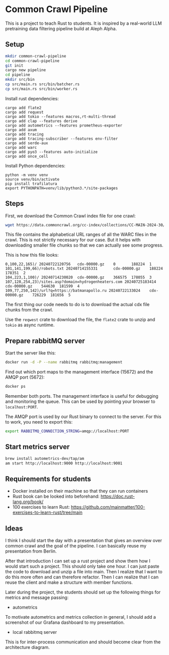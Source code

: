 # Common Crawl Pipeline

This is a project to teach Rust to students.
It is inspired by a real-world LLM pretraining data filtering pipeline build at Aleph Alpha.

## Setup

```bash
mkdir common-crawl-pipeline
cd common-crawl-pipeline
git init
cargo new pipeline
cd pipeline
mkdir src/bin
cp src/main.rs src/bin/batcher.rs
cp src/main.rs src/bin/worker.rs
```

Install rust dependencies:
```
cargo add flate2
cargo add request
cargo add tokio --features macros,rt-multi-thread
cargo add clap --features derive
cargo add autometrics --features prometheus-exporter
cargo add axum
cargo add tracing
cargo add tracing-subscriber --features env-filter
cargo add serde-aux
cargo add warc
cargo add pyo3 --features auto-initialize
cargo add once_cell
```

Install Python dependencies:
```
python -m venv venv
source venv/bin/activate
pip install trafilatura
export PYTHONPATH=venv/lib/python3.*/site-packages
```


## Steps

First, we download the Common Crawl index file for one crawl:
```bash
wget https://data.commoncrawl.org/cc-index/collections/CC-MAIN-2024-30/indexes/cluster.idx
```

This file contains the alphabetical URL ranges of all the WARC files in the crawl.
This is not strictly necessary for our case.
But it helps with downloading smaller file chunks so that we can actually see some progress.

This is how this file looks:
```
0,100,22,165)/ 20240722120756   cdx-00000.gz    0       188224  1
101,141,199,66)/robots.txt 20240714155331       cdx-00000.gz    188224  178351  2
104,223,1,100)/ 20240714230020  cdx-00000.gz    366575  178055  3
107,128,254,23)/sites.asp?domain=hydrogenheaters.com 20240725183414     cdx-00000.gz    544630  181599  4
109,77,250,142)/url?q=https://batmanapollo.ru 20240722133024    cdx-00000.gz    726229  181656  5
```

The first thing our code needs to do is to download the actual cdx file chunks from the crawl.

Use the `reqwest` crate to download the file, the `flate2` crate to unzip and `tokio` as async runtime.

## Prepare rabbitMQ server

Start the server like this:

```bash
docker run -d -P --name rabbitmq rabbitmq:management
```

Find out which port maps to the management interface (15672) and the AMQP port (5672):
```bash
docker ps
```

Remember both ports. The management interface is useful for debugging and monitoring the queue.
This can be used by pointing your browser to `localhost:PORT`.

The AMQP port is used by our Rust binary to connect to the server.
For this to work, you need to export this:

```bash
export RABBITMQ_CONNECTION_STRING=amqp://localhost:PORT
```

## Start metrics server

```bash
brew install autometrics-dev/tap/am
am start http://localhost:9000 http://localhost:9001
```

## Requirements for students

- Docker installed on their machine so that they can run containers
- Rust book can be looked into beforehand: https://doc.rust-lang.org/book/
- 100 exercises to learn Rust: https://github.com/mainmatter/100-exercises-to-learn-rust/tree/main


## Ideas

I think I should start the day with a presentation that gives an overview over common crawl
and the goal of the pipeline. I can basically reuse my presentation from Berlin.

After that introduction I can set up a rust project and show them how I would start such a project.
This should only take one hour. I can just paste the code to download and unzip a file into main.
Then I realize that I want to do this more often and can therefore refactor.
Then I can realize that I can reuse the client and make a structure with member functions.

Later during the project, the students should set up the following things for metrics and message passing:

- autometrics

To motivate autometrics and metrics collection in general, I should add a screenshot of our
Grafana dashboard to my presentation.

- local rabbitmq server

This is for inter-process communication and should become clear from the architecture diagram.
